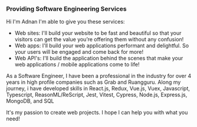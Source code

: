 ### Providing Software Engineering Services
Hi I'm Adnan
I'm able to give you these services:
- Web sites: I'll build your website to be fast and beautiful so that your visitors can get the value you’re offering them without any confusion!
- Web apps: I'll build your web applications performant and delightful. So your users will be engaged and come back for more!
- Web API's: I'll build the application behind the scenes that make your web applications / mobile applications come to life!

As a Software Engineer, I have been a professional in the industry for over 4 years in high profile companies such as Grab and Ruangguru. Along my journey, i have developed skills in React.js, Redux, Vue.js, Vuex, Javascript, Typescript, ReasonML/ReScript, Jest, Vitest, Cypress, Node.js, Express.js, MongoDB, and SQL

It's my passion to create web projects. I hope I can help you with what you need!
